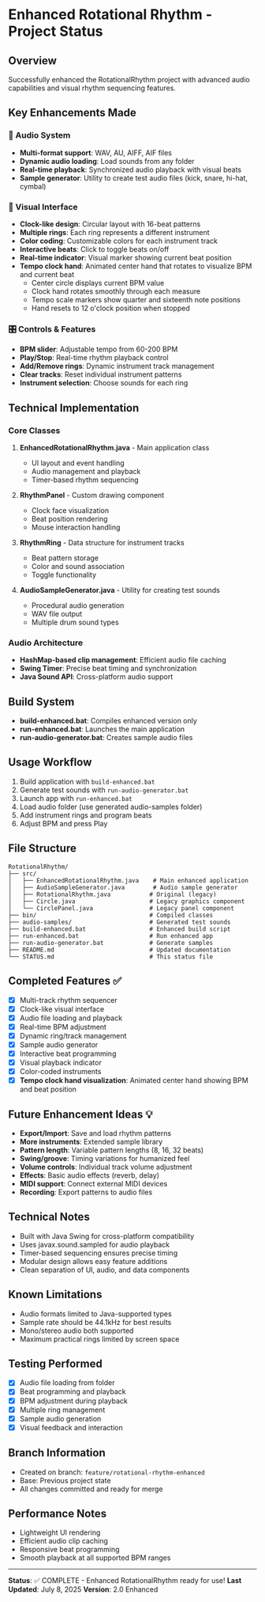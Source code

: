 # Enhanced Rotational Rhythm - Project Status

## Overview
Successfully enhanced the RotationalRhythm project with advanced audio capabilities and visual rhythm sequencing features.

## Key Enhancements Made

### 🎵 Audio System
- **Multi-format support**: WAV, AU, AIFF, AIF files
- **Dynamic audio loading**: Load sounds from any folder
- **Real-time playback**: Synchronized audio playback with visual beats
- **Sample generator**: Utility to create test audio files (kick, snare, hi-hat, cymbal)

### 🎨 Visual Interface
- **Clock-like design**: Circular layout with 16-beat patterns
- **Multiple rings**: Each ring represents a different instrument
- **Color coding**: Customizable colors for each instrument track
- **Interactive beats**: Click to toggle beats on/off
- **Real-time indicator**: Visual marker showing current beat position
- **Tempo clock hand**: Animated center hand that rotates to visualize BPM and current beat
  - Center circle displays current BPM value
  - Clock hand rotates smoothly through each measure
  - Tempo scale markers show quarter and sixteenth note positions
  - Hand resets to 12 o'clock position when stopped

### 🎛️ Controls & Features
- **BPM slider**: Adjustable tempo from 60-200 BPM
- **Play/Stop**: Real-time rhythm playback control
- **Add/Remove rings**: Dynamic instrument track management
- **Clear tracks**: Reset individual instrument patterns
- **Instrument selection**: Choose sounds for each ring

## Technical Implementation

### Core Classes
1. **EnhancedRotationalRhythm.java** - Main application class
   - UI layout and event handling
   - Audio management and playback
   - Timer-based rhythm sequencing

2. **RhythmPanel** - Custom drawing component
   - Clock face visualization
   - Beat position rendering
   - Mouse interaction handling

3. **RhythmRing** - Data structure for instrument tracks
   - Beat pattern storage
   - Color and sound association
   - Toggle functionality

4. **AudioSampleGenerator.java** - Utility for creating test sounds
   - Procedural audio generation
   - WAV file output
   - Multiple drum sound types

### Audio Architecture
- **HashMap-based clip management**: Efficient audio file caching
- **Swing Timer**: Precise beat timing and synchronization
- **Java Sound API**: Cross-platform audio support

## Build System
- **build-enhanced.bat**: Compiles enhanced version only
- **run-enhanced.bat**: Launches the main application
- **run-audio-generator.bat**: Creates sample audio files

## Usage Workflow
1. Build application with `build-enhanced.bat`
2. Generate test sounds with `run-audio-generator.bat`
3. Launch app with `run-enhanced.bat`
4. Load audio folder (use generated audio-samples folder)
5. Add instrument rings and program beats
6. Adjust BPM and press Play

## File Structure
```
RotationalRhythm/
├── src/
│   ├── EnhancedRotationalRhythm.java    # Main enhanced application
│   ├── AudioSampleGenerator.java        # Audio sample generator
│   ├── RotationalRhythm.java           # Original (legacy)
│   ├── Circle.java                     # Legacy graphics component
│   └── CirclePanel.java                # Legacy panel component
├── bin/                                # Compiled classes
├── audio-samples/                      # Generated test sounds
├── build-enhanced.bat                  # Enhanced build script
├── run-enhanced.bat                    # Run enhanced app
├── run-audio-generator.bat             # Generate samples
├── README.md                           # Updated documentation
└── STATUS.md                           # This status file
```

## Completed Features ✅
- [x] Multi-track rhythm sequencer
- [x] Clock-like visual interface
- [x] Audio file loading and playback
- [x] Real-time BPM adjustment
- [x] Dynamic ring/track management
- [x] Sample audio generator
- [x] Interactive beat programming
- [x] Visual playback indicator
- [x] Color-coded instruments
- [x] **Tempo clock hand visualization**: Animated center hand showing BPM and beat position

## Future Enhancement Ideas 💡
- **Export/Import**: Save and load rhythm patterns
- **More instruments**: Extended sample library
- **Pattern length**: Variable pattern lengths (8, 16, 32 beats)
- **Swing/groove**: Timing variations for humanized feel
- **Volume controls**: Individual track volume adjustment
- **Effects**: Basic audio effects (reverb, delay)
- **MIDI support**: Connect external MIDI devices
- **Recording**: Export patterns to audio files

## Technical Notes
- Built with Java Swing for cross-platform compatibility
- Uses javax.sound.sampled for audio playback
- Timer-based sequencing ensures precise timing
- Modular design allows easy feature additions
- Clean separation of UI, audio, and data components

## Known Limitations
- Audio formats limited to Java-supported types
- Sample rate should be 44.1kHz for best results
- Mono/stereo audio both supported
- Maximum practical rings limited by screen space

## Testing Performed
- [x] Audio file loading from folder
- [x] Beat programming and playback
- [x] BPM adjustment during playback
- [x] Multiple ring management
- [x] Sample audio generation
- [x] Visual feedback and interaction

## Branch Information
- Created on branch: `feature/rotational-rhythm-enhanced`
- Base: Previous project state
- All changes committed and ready for merge

## Performance Notes
- Lightweight UI rendering
- Efficient audio clip caching
- Responsive beat programming
- Smooth playback at all supported BPM ranges

---

**Status**: ✅ COMPLETE - Enhanced RotationalRhythm ready for use!
**Last Updated**: July 8, 2025
**Version**: 2.0 Enhanced
